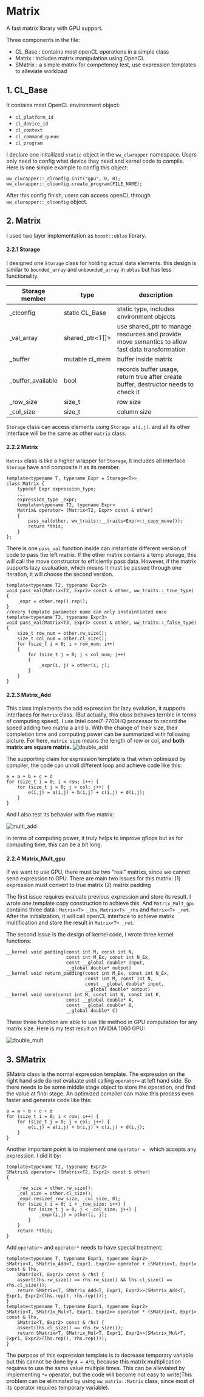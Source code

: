 # Matrix
A fast matrix library with GPU support.

Three components in the file:
- CL_Base : contains most openCL operations in a simple class
- Matrix : includes matrix manipulation using OpenCL
- SMatrix : a simple matrix for competency test, use expression templates to alleviate workload

## 1. CL_Base
It contains most OpenCL environment object:
- `cl_platform_id`
- `cl_device_id`
- `cl_context`
- `cl_command_queue`
- `cl_program`

I declare one initailized `static` object in the `ww_clwrapper` namespace. Users only need to config what device they need and kernel code to compile.
Here is one simple example to config this object:
```
ww_clwrapper::_clconfig.init("gpu", 0, 0);
ww_clwrapper::_clconfig.create_program(FILE_NAME);
```
After this config finish, users can access openCL through `ww_clwrapper::_clconfig` object. 

## 2. Matrix
I used two layer implementation as `boost::ublas` library. 
#### 2.2.1 Storage
I designed one `Storage` class for holding actual data elements. this design is similar to `bounded_array` and `unbounded_array` in `ublas` but has less functionality. 

Storage member | type | description
-----------|---------|-----------
_clconfig|static CL_Base| static type, includes environment objects
_val_array | shared_ptr<T[]> | use shared_ptr to manage resources and provide move semantics to allow fast data transformation
_buffer | mutable cl_mem | buffer inside matrix
_buffer_available | bool | records buffer usage, return true after create buffer, destructor needs to check it
_row_size | size_t | row size
_col_size | size_t | column size

`Storage` class can access elements using `Storage a(i,j)`. and all its other interface will be the same as other `matrix` class. 
#### 2.2.2 Matrix
`Matrix` class is like a higher wrapper for `Storage`, it includes all interface `Storage` have and composite it as its member. 
```
template<typename T, typename Expr = Storage<T>>
class Matrix {
    typedef Expr expression_type;
    ...
    expression_type _expr;
	template<typename T2, typename Expr>
	Matrix& operator= (Matrix<T2, Expr> const & other)
	{
		pass_val(other, ww_traits::__traits<Expr>::_copy_move());
		return *this;
	}
};
```
There is one `pass_val` function inside can instantiate different version of code to pass the left matrix. If the other matrix contains a temp storage, this will call the move constructor to efficiently pass data. However, if the matrix supports lazy evaluation, which means it must be passed through one iteration, it will choose the second version. 
```
template<typename T2, typename Expr2>
void pass_val(Matrix<T2, Expr2> const & other, ww_traits::_true_type)
{
	_expr = other.rep().rep();
}
//every template parameter name can only instaintiated once
template<typename T3, typename Expr3>
void pass_val(Matrix<T3, Expr3> const & other, ww_traits::_false_type)
{
	size_t row_num = other.rw_size();
	size_t col_num = other.cl_size();
	for (size_t i = 0; i < row_num; i++)
	{
		for (size_t j = 0; j < col_num; j++)
		{
			_expr(i, j) = other(i, j);
		}
	}
}
```

#### 2.2.3 Matrix_Add
This class implements the add expression for lazy evalution, it supports interfaces for `Matrix` class. (But actually, this class behaves terrible in terms of computing speed).
I use Intel corei7-7700HQ processor to record the speed adding two matrix a and b. With the change of their size, their completion time and computing power can be summarized with following picture. For here, `matrix size` means the length of row or col, and **both matrix are square matrix.** 
![double_add](https://raw.githubusercontent.com/Aperjump/Matrix/master/picture/double_add.png)

The supporting claim for expression template is that when optimized by compiler, the code can unroll different loop and achieve code like this:
```
e = a + b + c + d
for (size_t i = 0; i < row; i++) {
    for (size_t j = 0; j < col; j++) { 
        e(i,j) = a(i,j) + b(i,j) + c(i,j) + d(i,j);
    }
}
```
And I also test its behavior with five matrix:

![multi_add](https://raw.githubusercontent.com/Aperjump/Matrix/master/picture/multi_add.png)


In terms of computing power, it truly helps to improve gflops but as for computing time, this can be a bit long.

#### 2.2.4  Matrix_Mult_gpu

If we want to use GPU, there must be two "real" matrixs, since we cannot send expression to GPU. There are main two issues for this matrix:
(1) expression must convert to true matrix
(2) matrix padding

The first issue requires evaluate previous expression and store its result. I wrote one template copy construction to achieve this. And `Matrix_Mult_gpu` contains three data : `Matrix<T> _lhs`, `Matrix<T> _rhs` and `Matrix<T> _ret`.
After the initialization, it will call openCL interface to achieve matrix multification and store the result in `Matrix<T> _ret`. 

The second issue is the design of kernel code, I wrote three kernel functions:
```
__kernel void padding(const int M, const int N,
					  const int M_Ex, const int N_Ex,
					  const __global double* input, 
					  __global double* output)
__kernel void return_padding(const int M_Ex, const int N_Ex,
							 const int M, const int N,
							 const __global double* input,
							 __global double* output) 
__kernel void core(const int M, const int N, const int K,
                      const __global double* A,
                      const __global double* B,
                      __global double* C)
```
These three function are able to use tile method in GPU computation for any matrix size. 
Here is my test result on NVIDIA 1060 GPU:

![double_mult](https://github.com/Aperjump/Matrix/blob/master/picture/double_mult.png)

## 3. SMatrix 

SMatrix class is the normal expression template. The expression on the right hand side do not evaluate until calling `operator=` at left hand side. So there needs to be some middle stage object to store the operation, and find the value at final stage. An optimized compiler can make this process even faster and generate code like this:
```
e = a + b + c + d
for (size_t i = 0; i < row; i++) {
    for (size_t j = 0; j < col; j++) { 
        e(i,j) = a(i,j) + b(i,j) + c(i,j) + d(i,j);
    }
}
```
Another important point is to implement one `operator = ` which accepts any expression. I did it by:
```
template<typename T2, typename Expr2>
SMatrix& operator= (SMatrix<T2, Expr2> const & other)
{
	
	_row_size = other.rw_size();
	_col_size = other.cl_size();
	_expr.resize(_row_size, _col_size, 0);
	for (size_t i = 0; i < _row_size; i++) {
		for (size_t j = 0; j < _col_size; j++) {
			_expr(i,j) = other(i, j);
		}
	}
	return *this;
}
```
Add `operator+` and `operator*` needs to have special treatment:
```
template<typename T, typename Expr1, typename Expr2>
SMatrix<T, SMatrix_Add<T, Expr1, Expr2>> operator + (SMatrix<T, Expr1> const & lhs,
	SMatrix<T, Expr2> const & rhs) {
	assert(lhs.rw_size() == rhs.rw_size() && lhs.cl_size() == rhs.cl_size());
	return SMatrix<T, SMatrix_Add<T, Expr1, Expr2>>(SMatrix_Add<T, Expr1, Expr2>(lhs.rep(), rhs.rep()));
}
template<typename T, typename Expr1, typename Expr2>
SMatrix<T, SMatrix_Mul<T, Expr1, Expr2>> operator * (SMatrix<T, Expr1> const & lhs,
	SMatrix<T, Expr2> const & rhs) {
	assert(lhs.cl_size() == rhs.rw_size());
	return SMatrix<T, SMatrix_Mul<T, Expr1, Expr2>>(SMatrix_Mul<T, Expr1, Expr2>(lhs.rep(), rhs.rep()));
}
```
The purpose of this expression template is to decrease temporary variable but this cannot be done by `A = A*B`, because this matrix multiplication requires to use the same value multiple times. This can be alleviated by implementing `*=` operator, but the code will become not easy to write(This problem can be eliminated by using `ww_matrix::Matrix` class, since most of its operator requires temporary variable). 
